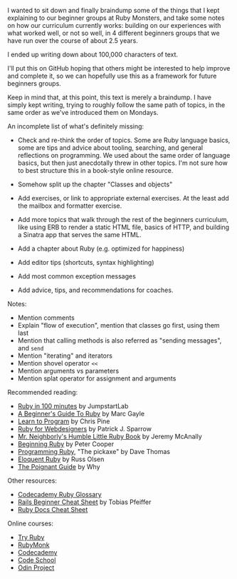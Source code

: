 I wanted to sit down and finally braindump some of the things that I kept
explaining to our beginner groups at Ruby Monsters, and take some notes on how
our curriculum currently works: building on our experiences with what worked
well, or not so well, in 4 different beginners groups that we have run over the
course of about 2.5 years.

I ended up writing down about 100,000 characters of text.

I'll put this on GitHub hoping that others might be interested to help improve
and complete it, so we can hopefully use this as a framework for future
beginners groups.

Keep in mind that, at this point, this text is merely a braindump. I have
simply kept writing, trying to roughly follow the same path of topics, in
the same order as we've introduced them on Mondays.

An incomplete list of what's definitely missing:

* Check and re-think the order of topics. Some are Ruby language basics, some are
  tips and advice about tooling, searching, and general reflections on
  programming. We used about the same order of language basics, but then just
  anecdotally threw in other topics. I'm not sure how to best structure this
  in a book-style online resource.

* Somehow split up the chapter "Classes and objects"

* Add exercises, or link to appropriate external exercises. At the least add
  the mailbox and formatter exercise.

* Add more topics that walk through the rest of the beginners curriculum, like
  using ERB to render a static HTML file, basics of HTTP, and building a
  Sinatra app that serves the same HTML.

* Add a chapter about Ruby (e.g. optimized for happiness)
* Add editor tips (shortcuts, syntax highlighting)
* Add most common exception messages

* Add advice, tips, and recommendations for coaches.

Notes:

* Mention comments
* Explain "flow of execution", mention that classes go first, using them last
* Mention that calling methods is also referred as "sending messages", and `send`
* Mention "iterating" and iterators
* Mention shovel operator `<<`
* Mention arguments vs parameters
* Mention splat operator for assignment and arguments

Recommended reading:

* [Ruby in 100 minutes](http://tutorials.jumpstartlab.com/projects/ruby_in_100_minutes.html) by JumpstartLab
* [A Beginner's Guide To Ruby](https://hackhands.com/beginners-guide-ruby) by Marc Gayle
* [Learn to Program](https://pine.fm/LearnToProgram/chap_00.html) by Chris Pine
* [Ruby for Webdesigners](http://rubyforwebdesigners.com) by Patrick J. Sparrow
* [Mr. Neighborly's Humble Little Ruby Book](http://www.humblelittlerubybook.com) by Jeremy McAnally
* [Beginning Ruby](http://www.amazon.com/books/dp/1590597664) by Peter Cooper
* [Programming Ruby](https://pragprog.com/book/ruby4/programming-ruby-1-9-2-0), "The pickaxe" by Dave Thomas
* [Eloquent Ruby](http://www.amazon.com/Eloquent-Ruby-Addison-Wesley-Professional-Series/dp/0321584104) by Russ Olsen
* [The Poignant Guide](http://mislav.uniqpath.com/poignant-guide/book) by Why

Other resources:

* [Codecademy Ruby Glossary](http://www.codecademy.com/glossary/ruby)
* [Rails Beginner Cheat Sheet](http://www.pragtob.info/rails-beginner-cheatsheet/index.html) by Tobias Pfeiffer
* [Ruby Docs Cheat Sheet](http://overapi.com/ruby)

Online courses:

* [Try Ruby](http://tryruby.org)
* [RubyMonk](http://rubymonk.com/learning/books/1)
* [Codecademy](http://www.codecademy.com)
* [Code School](http://www.codeschool.com)
* [Odin Project](http://www.theodinproject.com/ruby-programming)
